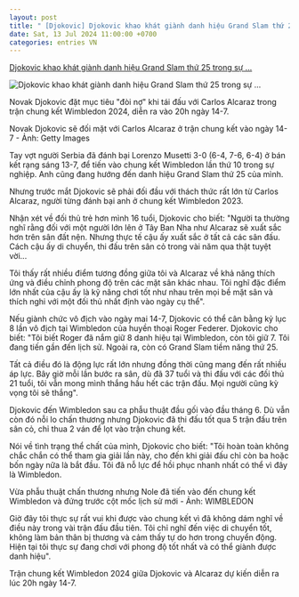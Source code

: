 ```yaml
---
layout: post
title: " [Djokovic] Djokovic khao khát giành danh hiệu Grand Slam thứ 25 trong sự ..."
date: Sat, 13 Jul 2024 11:00:00 +0700
categories: entries VN
---
```

[Djokovic khao khát giành danh hiệu Grand Slam thứ 25 trong sự ...](https://tuoitre.vn/djokovic-khao-khat-gianh-danh-hieu-grand-slam-thu-25-trong-su-nghiep-20240713101058138.htm)

![Djokovic khao khát giành danh hiệu Grand Slam thứ 25 trong sự ...](https://cdn1.tuoitre.vn/zoom/600_315/471584752817336320/2024/7/13/djokovic-wimbledon-2024-sf-reaction-17208402220971086515478-23-0-1028-1920-crop-1720840438034892062541.jpg)

Novak Djokovic đặt mục tiêu "đòi nợ" khi tái đấu với Carlos Alcaraz trong trận chung kết Wimbledon 2024, diễn ra vào 20h ngày 14-7.

Novak Djokovic sẽ đối mặt với Carlos Alcaraz ở trận chung kết vào ngày 14-7 - Ảnh: Getty Images

Tay vợt người Serbia đã đánh bại Lorenzo Musetti 3-0 (6-4, 7-6, 6-4) ở bán kết rạng sáng 13-7, để tiến vào chung kết Wimbledon lần thứ 10 trong sự nghiệp. Anh cũng đang hướng đến danh hiệu Grand Slam thứ 25 của mình.

Nhưng trước mắt Djokovic sẽ phải đối đầu với thách thức rất lớn từ Carlos Alcaraz, người từng đánh bại anh ở chung kết Wimbledon 2023.

Nhận xét về đối thủ trẻ hơn mình 16 tuổi, Djokovic cho biết: "Người ta thường nghĩ rằng đối với một người lớn lên ở Tây Ban Nha như Alcaraz sẽ xuất sắc hơn trên sân đất nện. Nhưng thực tế cậu ấy xuất sắc ở tất cả các sân đấu. Cách cậu ấy di chuyển, thi đấu trên sân cỏ trong vài năm qua thật tuyệt vời...

Tôi thấy rất nhiều điểm tương đồng giữa tôi và Alcaraz về khả năng thích ứng và điều chỉnh phong độ trên các mặt sân khác nhau. Tôi nghĩ đặc điểm lớn nhất của cậu ấy là kỹ năng chơi tốt như nhau trên mọi bề mặt sân và thích nghi với một đối thủ nhất định vào ngày cụ thể".

Nếu giành chức vô địch vào ngày mai 14-7, Djokovic có thể cân bằng kỷ lục 8 lần vô địch tại Wimbledon của huyền thoại Roger Federer. Djokovic cho biết: "Tôi biết Roger đã nắm giữ 8 danh hiệu tại Wimbledon, còn tôi giữ 7. Tôi đang tiến gần đến lịch sử. Ngoài ra, còn có Grand Slam tiềm năng thứ 25.

Tất cả điều đó là động lực rất lớn nhưng đồng thời cũng mang đến rất nhiều áp lực. Bây giờ mỗi lần bước ra sân, dù đã 37 tuổi và thi đấu với các đối thủ 21 tuổi, tôi vẫn mong mình thắng hầu hết các trận đấu. Mọi người cũng kỳ vọng tôi sẽ thắng".

Djokovic đến Wimbledon sau ca phẫu thuật đầu gối vào đầu tháng 6. Dù vẫn còn đó nỗi lo chấn thương nhưng Djokovic đã thi đấu tốt qua 5 trận đấu trên sân cỏ, chỉ thua 2 ván để lọt vào trận chung kết.

Nói về tình trạng thể chất của mình, Djokovic cho biết: "Tôi hoàn toàn không chắc chắn có thể tham gia giải lần này, cho đến khi giải đấu chỉ còn ba hoặc bốn ngày nữa là bắt đầu. Tôi đã nỗ lực để hồi phục nhanh nhất có thể vì đây là Wimbledon.

Vừa phẫu thuật chấn thương nhưng Nole đã tiến vào đến chung kết Wimbledon và đứng trước cột mốc lịch sử mới - Ảnh: WIMBLEDON

Giờ đây tôi thực sự rất vui khi được vào chung kết vì đã không dám nghĩ về điều này trong vài trận đấu đầu tiên. Tôi chỉ nghĩ đến việc di chuyển tốt, không làm bản thân bị thương và cảm thấy tự do hơn trong chuyển động. Hiện tại tôi thực sự đang chơi với phong độ tốt nhất và có thể giành được danh hiệu".

Trận chung kết Wimbledon 2024 giữa Djokovic và Alcaraz dự kiến diễn ra lúc 20h ngày 14-7.

